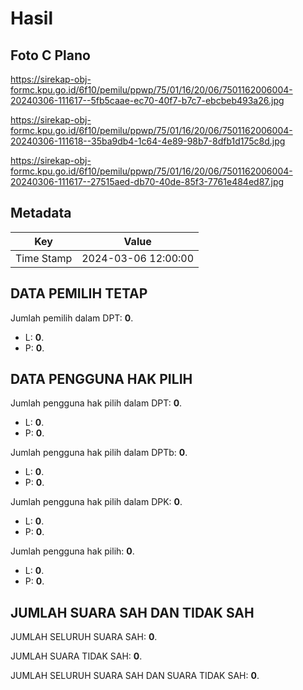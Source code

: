 # Hasil

## Foto C Plano

https://sirekap-obj-formc.kpu.go.id/6f10/pemilu/ppwp/75/01/16/20/06/7501162006004-20240306-111617--5fb5caae-ec70-40f7-b7c7-ebcbeb493a26.jpg

https://sirekap-obj-formc.kpu.go.id/6f10/pemilu/ppwp/75/01/16/20/06/7501162006004-20240306-111618--35ba9db4-1c64-4e89-98b7-8dfb1d175c8d.jpg

https://sirekap-obj-formc.kpu.go.id/6f10/pemilu/ppwp/75/01/16/20/06/7501162006004-20240306-111617--27515aed-db70-40de-85f3-7761e484ed87.jpg


## Metadata

| Key        | Value               |
| ---------- | ------------------- |
| Time Stamp | 2024-03-06 12:00:00 |


## DATA PEMILIH TETAP

Jumlah pemilih dalam DPT: **0**.
 * L: **0**.
 * P: **0**.

## DATA PENGGUNA HAK PILIH

Jumlah pengguna hak pilih dalam DPT: **0**.
 * L: **0**.
 * P: **0**.

Jumlah pengguna hak pilih dalam DPTb: **0**.
 * L: **0**.
 * P: **0**.

Jumlah pengguna hak pilih dalam DPK: **0**.
 * L: **0**.
 * P: **0**.

Jumlah pengguna hak pilih: **0**.
 * L: **0**.
 * P: **0**.

## JUMLAH SUARA SAH DAN TIDAK SAH

JUMLAH SELURUH SUARA SAH: **0**.

JUMLAH SUARA TIDAK SAH: **0**.

JUMLAH SELURUH SUARA SAH DAN SUARA TIDAK SAH: **0**.


